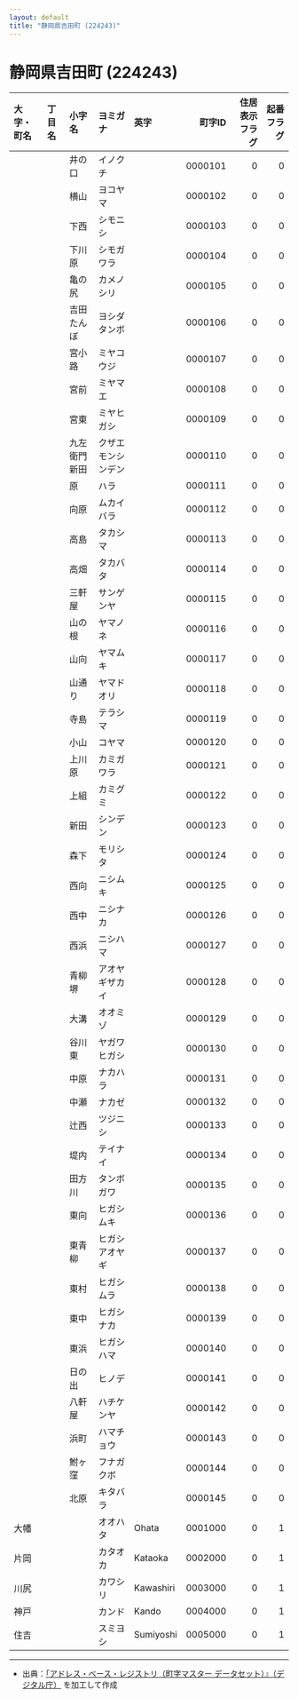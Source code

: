 ```yaml
---
layout: default
title: "静岡県吉田町 (224243)"
---
```


# 静岡県吉田町 (224243)

| 大字・町名 | 丁目名 | 小字名 | ヨミガナ | 英字 | 町字ID | 住居表示フラグ | 起番フラグ |
|:--------|:------|:------|:-----------------|:---------------------|--------:|----------:|--------:|
|  |  | 井の口 | イノクチ |  | 0000101 | 0 | 0 |
|  |  | 横山 | ヨコヤマ |  | 0000102 | 0 | 0 |
|  |  | 下西 | シモニシ |  | 0000103 | 0 | 0 |
|  |  | 下川原 | シモガワラ |  | 0000104 | 0 | 0 |
|  |  | 亀の尻 | カメノシリ |  | 0000105 | 0 | 0 |
|  |  | 吉田たんぼ | ヨシダタンボ |  | 0000106 | 0 | 0 |
|  |  | 宮小路 | ミヤコウジ |  | 0000107 | 0 | 0 |
|  |  | 宮前 | ミヤマエ |  | 0000108 | 0 | 0 |
|  |  | 宮東 | ミヤヒガシ |  | 0000109 | 0 | 0 |
|  |  | 九左衛門新田 | クザエモンシンデン |  | 0000110 | 0 | 0 |
|  |  | 原 | ハラ |  | 0000111 | 0 | 0 |
|  |  | 向原 | ムカイバラ |  | 0000112 | 0 | 0 |
|  |  | 高島 | タカシマ |  | 0000113 | 0 | 0 |
|  |  | 高畑 | タカバタ |  | 0000114 | 0 | 0 |
|  |  | 三軒屋 | サンゲンヤ |  | 0000115 | 0 | 0 |
|  |  | 山の根 | ヤマノネ |  | 0000116 | 0 | 0 |
|  |  | 山向 | ヤマムキ |  | 0000117 | 0 | 0 |
|  |  | 山通り | ヤマドオリ |  | 0000118 | 0 | 0 |
|  |  | 寺島 | テラシマ |  | 0000119 | 0 | 0 |
|  |  | 小山 | コヤマ |  | 0000120 | 0 | 0 |
|  |  | 上川原 | カミガワラ |  | 0000121 | 0 | 0 |
|  |  | 上組 | カミグミ |  | 0000122 | 0 | 0 |
|  |  | 新田 | シンデン |  | 0000123 | 0 | 0 |
|  |  | 森下 | モリシタ |  | 0000124 | 0 | 0 |
|  |  | 西向 | ニシムキ |  | 0000125 | 0 | 0 |
|  |  | 西中 | ニシナカ |  | 0000126 | 0 | 0 |
|  |  | 西浜 | ニシハマ |  | 0000127 | 0 | 0 |
|  |  | 青柳堺 | アオヤギザカイ |  | 0000128 | 0 | 0 |
|  |  | 大溝 | オオミゾ |  | 0000129 | 0 | 0 |
|  |  | 谷川東 | ヤガワヒガシ |  | 0000130 | 0 | 0 |
|  |  | 中原 | ナカハラ |  | 0000131 | 0 | 0 |
|  |  | 中瀬 | ナカゼ |  | 0000132 | 0 | 0 |
|  |  | 辻西 | ツジニシ |  | 0000133 | 0 | 0 |
|  |  | 堤内 | テイナイ |  | 0000134 | 0 | 0 |
|  |  | 田方川 | タンボガワ |  | 0000135 | 0 | 0 |
|  |  | 東向 | ヒガシムキ |  | 0000136 | 0 | 0 |
|  |  | 東青柳 | ヒガシアオヤギ |  | 0000137 | 0 | 0 |
|  |  | 東村 | ヒガシムラ |  | 0000138 | 0 | 0 |
|  |  | 東中 | ヒガシナカ |  | 0000139 | 0 | 0 |
|  |  | 東浜 | ヒガシハマ |  | 0000140 | 0 | 0 |
|  |  | 日の出 | ヒノデ |  | 0000141 | 0 | 0 |
|  |  | 八軒屋 | ハチケンヤ |  | 0000142 | 0 | 0 |
|  |  | 浜町 | ハマチョウ |  | 0000143 | 0 | 0 |
|  |  | 鮒ヶ窪 | フナガクボ |  | 0000144 | 0 | 0 |
|  |  | 北原 | キタバラ |  | 0000145 | 0 | 0 |
| 大幡 |  |  | オオハタ | Ohata | 0001000 | 0 | 1 |
| 片岡 |  |  | カタオカ | Kataoka | 0002000 | 0 | 1 |
| 川尻 |  |  | カワシリ | Kawashiri | 0003000 | 0 | 1 |
| 神戸 |  |  | カンド | Kando | 0004000 | 0 | 1 |
| 住吉 |  |  | スミヨシ | Sumiyoshi | 0005000 | 0 | 1 |

---

- 出典：[「アドレス・ベース・レジストリ（町字マスター データセット）』（デジタル庁）](https://www.digital.go.jp/policies/base_registry_address/) を加工して作成